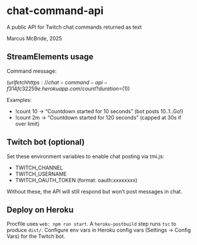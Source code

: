 # chat-command-api
A public API for Twitch chat commands returned as text

Marcus McBride, 2025

## StreamElements usage

Command message:

$(urlfetch https://chat-command-api-f314fc32259e.herokuapp.com/count?duration=$(1))

Examples:
- !count 10 -> “Countdown started for 10 seconds” (bot posts 10..1..Go!)
- !count 2m -> “Countdown started for 120 seconds” (capped at 30s if over limit)

## Twitch bot (optional)

Set these environment variables to enable chat posting via tmi.js:
- TWITCH_CHANNEL
- TWITCH_USERNAME
- TWITCH_OAUTH_TOKEN (format: oauth:xxxxxxxx)

Without these, the API will still respond but won’t post messages in chat.

## Deploy on Heroku

Procfile uses `web: npm run start`. A `heroku-postbuild` step runs `tsc` to produce `dist/`.
Configure env vars in Heroku config vars (Settings -> Config Vars) for the Twitch bot.
